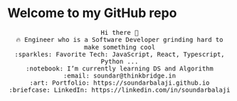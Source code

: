 # Welcome to my GitHub repo
<p align="Center">
  
  <samp>
     Hi there 👋<br>
    🔥 Engineer who is a Software Developer grinding hard to make something cool  <br>
    :sparkles: Favorite Tech: JavaScript, React, Typescript, Python ... <br>
    :notebook: I’m currently learning DS and Algorithm  <br>
    :email:	soundar@thinkbridge.in<br>
    :art: Portfolio: https://soundarbalaji.github.io <br>
    :briefcase: LinkedIn: https://linkedin.com/in/soundarbalaji <br>
  </samp>
</p>
<!--
**SoundarBalaji-thinkbridge/SoundarBalaji-thinkbridge** is a ✨ _special_ ✨ repository because its `README.md` (this file) appears on your GitHub profile.

Here are some ideas to get you started:

- 🔭 I’m currently working on ...
- 🌱 I’m currently learning ...
- 👯 I’m looking to collaborate on ...
- 🤔 I’m looking for help with ...
- 💬 Ask me about ...
- 📫 How to reach me: ...
- 😄 Pronouns: ...
- ⚡ Fun fact: ...
-->
